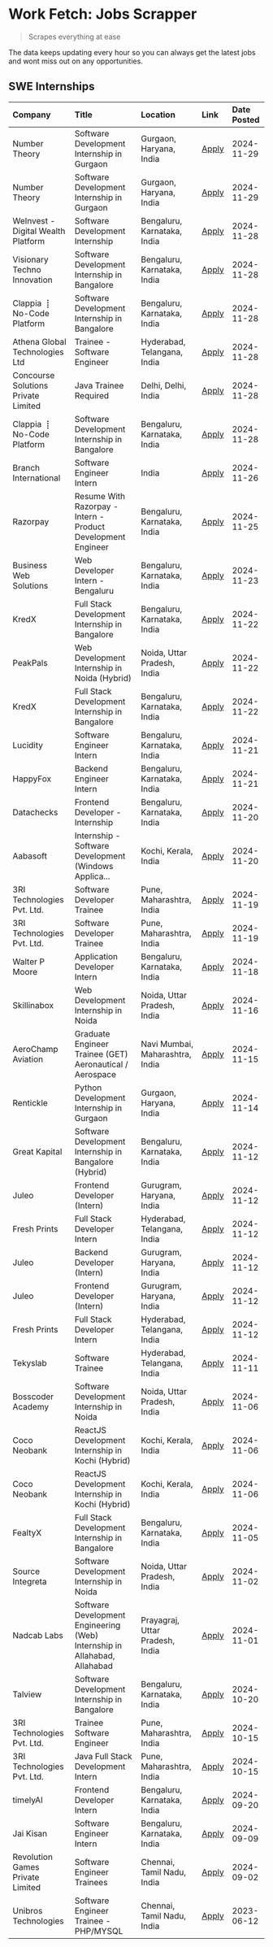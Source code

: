 # Work Fetch: Jobs Scrapper
> Scrapes everything at ease

The data keeps updating every hour so you can always get the latest jobs and wont miss out on any opportunities.

## SWE Internships
<!--START_SECTION:workfetch-->
| Company                             | Title                                                                     | Location                        | Link                                                                                                                                                                                                                                           | Date Posted   |
|:------------------------------------|:--------------------------------------------------------------------------|:--------------------------------|:-----------------------------------------------------------------------------------------------------------------------------------------------------------------------------------------------------------------------------------------------|:--------------|
| Number Theory                       | Software Development Internship in Gurgaon                                | Gurgaon, Haryana, India         | [Apply](https://in.linkedin.com/jobs/view/software-development-internship-in-gurgaon-at-number-theory-4087550503?position=34&pageNum=0&refId=T2lAiU7IB9R9I4hQOUTi2g%3D%3D&trackingId=22JImfkqydHeTFJaVeAzXA%3D%3D)                             | 2024-11-29    |
| Number Theory                       | Software Development Internship in Gurgaon                                | Gurgaon, Haryana, India         | [Apply](https://in.linkedin.com/jobs/view/software-development-internship-in-gurgaon-at-number-theory-4087550503?position=9&pageNum=2&refId=DQuOHEAoaK%2BYzMTclRxszg%3D%3D&trackingId=mYf6Eh0Q32FqY%2FiW%2FDNT6g%3D%3D)                        | 2024-11-29    |
| WeInvest - Digital Wealth Platform  | Software Development Internship                                           | Bengaluru, Karnataka, India     | [Apply](https://in.linkedin.com/jobs/view/software-development-internship-at-weinvest-digital-wealth-platform-4087292999?position=2&pageNum=0&refId=T2lAiU7IB9R9I4hQOUTi2g%3D%3D&trackingId=hJWMyuDdIU5u8BcGyQh5Lg%3D%3D)                      | 2024-11-28    |
| Visionary Techno Innovation         | Software Development Internship in Bangalore                              | Bengaluru, Karnataka, India     | [Apply](https://in.linkedin.com/jobs/view/software-development-internship-in-bangalore-at-visionary-techno-innovation-4086916247?position=12&pageNum=0&refId=T2lAiU7IB9R9I4hQOUTi2g%3D%3D&trackingId=TwD2bAR3X5SiCNS5l0wy1Q%3D%3D)             | 2024-11-28    |
| Clappia ⢸ No-Code Platform          | Software Development Internship in Bangalore                              | Bengaluru, Karnataka, India     | [Apply](https://in.linkedin.com/jobs/view/software-development-internship-in-bangalore-at-clappia-%E2%A2%B8-no-code-platform-4086916232?position=26&pageNum=0&refId=T2lAiU7IB9R9I4hQOUTi2g%3D%3D&trackingId=wVu6MriWDtErm8ydMWp9GQ%3D%3D)      | 2024-11-28    |
| Athena Global Technologies Ltd      | Trainee - Software Engineer                                               | Hyderabad, Telangana, India     | [Apply](https://in.linkedin.com/jobs/view/trainee-software-engineer-at-athena-global-technologies-ltd-4087205108?position=36&pageNum=0&refId=T2lAiU7IB9R9I4hQOUTi2g%3D%3D&trackingId=ABk4mPCa6OTGSVIr9xYzWA%3D%3D)                             | 2024-11-28    |
| Concourse Solutions Private Limited | Java Trainee Required                                                     | Delhi, Delhi, India             | [Apply](https://in.linkedin.com/jobs/view/java-trainee-required-at-concourse-solutions-private-limited-4087289970?position=40&pageNum=0&refId=T2lAiU7IB9R9I4hQOUTi2g%3D%3D&trackingId=FHwW4jl1m6povt6nAdGy1g%3D%3D)                            | 2024-11-28    |
| Clappia ⢸ No-Code Platform          | Software Development Internship in Bangalore                              | Bengaluru, Karnataka, India     | [Apply](https://in.linkedin.com/jobs/view/software-development-internship-in-bangalore-at-clappia-%E2%A2%B8-no-code-platform-4086916232?position=1&pageNum=2&refId=DQuOHEAoaK%2BYzMTclRxszg%3D%3D&trackingId=VQI8YcMlk%2BL7k%2FjiAZwqnA%3D%3D) | 2024-11-28    |
| Branch International                | Software Engineer Intern                                                  | India                           | [Apply](https://in.linkedin.com/jobs/view/software-engineer-intern-at-branch-international-4054425650?position=44&pageNum=0&refId=T2lAiU7IB9R9I4hQOUTi2g%3D%3D&trackingId=3ABCs1DjMPv8J98g%2BH7aXA%3D%3D)                                      | 2024-11-26    |
| Razorpay                            | Resume With Razorpay - Intern - Product Development Engineer              | Bengaluru, Karnataka, India     | [Apply](https://in.linkedin.com/jobs/view/resume-with-razorpay-intern-product-development-engineer-at-razorpay-4082644771?position=37&pageNum=0&refId=T2lAiU7IB9R9I4hQOUTi2g%3D%3D&trackingId=Fv%2FydqZy6V4YJfYZmLt%2FLw%3D%3D)                | 2024-11-25    |
| Business Web Solutions              | Web Developer Intern - Bengaluru                                          | Bengaluru, Karnataka, India     | [Apply](https://in.linkedin.com/jobs/view/web-developer-intern-bengaluru-at-business-web-solutions-4081769308?position=54&pageNum=0&refId=T2lAiU7IB9R9I4hQOUTi2g%3D%3D&trackingId=6v7TIlFNd2yqFuVHRmzrPA%3D%3D)                                | 2024-11-23    |
| KredX                               | Full Stack Development Internship in Bangalore                            | Bengaluru, Karnataka, India     | [Apply](https://in.linkedin.com/jobs/view/full-stack-development-internship-in-bangalore-at-kredx-4082021747?position=27&pageNum=0&refId=T2lAiU7IB9R9I4hQOUTi2g%3D%3D&trackingId=8ES7AI%2BWhGfmyYw3mIvo3w%3D%3D)                               | 2024-11-22    |
| PeakPals                            | Web Development Internship in Noida (Hybrid)                              | Noida, Uttar Pradesh, India     | [Apply](https://in.linkedin.com/jobs/view/web-development-internship-in-noida-hybrid-at-peakpals-4082025102?position=56&pageNum=0&refId=T2lAiU7IB9R9I4hQOUTi2g%3D%3D&trackingId=HZYLx0aeXRU1zL15hDJbaA%3D%3D)                                  | 2024-11-22    |
| KredX                               | Full Stack Development Internship in Bangalore                            | Bengaluru, Karnataka, India     | [Apply](https://in.linkedin.com/jobs/view/full-stack-development-internship-in-bangalore-at-kredx-4082021747?position=2&pageNum=2&refId=DQuOHEAoaK%2BYzMTclRxszg%3D%3D&trackingId=CHAUPttRX44jjDLy7jZifQ%3D%3D)                                | 2024-11-22    |
| Lucidity                            | Software Engineer Intern                                                  | Bengaluru, Karnataka, India     | [Apply](https://in.linkedin.com/jobs/view/software-engineer-intern-at-lucidity-4081805788?position=18&pageNum=0&refId=T2lAiU7IB9R9I4hQOUTi2g%3D%3D&trackingId=FLDXBDt6qiuKjOw3v4Ud9w%3D%3D)                                                    | 2024-11-21    |
| HappyFox                            | Backend Engineer Intern                                                   | Bengaluru, Karnataka, India     | [Apply](https://in.linkedin.com/jobs/view/backend-engineer-intern-at-happyfox-4079265240?position=51&pageNum=0&refId=T2lAiU7IB9R9I4hQOUTi2g%3D%3D&trackingId=DE6GKmok8lkfO4VKa17B6Q%3D%3D)                                                     | 2024-11-21    |
| Datachecks                          | Frontend Developer - Internship                                           | Bengaluru, Karnataka, India     | [Apply](https://in.linkedin.com/jobs/view/frontend-developer-internship-at-datachecks-4078365869?position=41&pageNum=0&refId=T2lAiU7IB9R9I4hQOUTi2g%3D%3D&trackingId=F0hkHxRyjVPf3yyhEE%2BzrQ%3D%3D)                                           | 2024-11-20    |
| Aabasoft                            | Internship - Software Development (Windows Applica...                     | Kochi, Kerala, India            | [Apply](https://in.linkedin.com/jobs/view/internship-software-development-windows-applica-at-aabasoft-4080986188?position=52&pageNum=0&refId=T2lAiU7IB9R9I4hQOUTi2g%3D%3D&trackingId=ScNvLfPYB072ugn2wQCAeg%3D%3D)                             | 2024-11-20    |
| 3RI Technologies Pvt. Ltd.          | Software Developer Trainee                                                | Pune, Maharashtra, India        | [Apply](https://in.linkedin.com/jobs/view/software-developer-trainee-at-3ri-technologies-pvt-ltd-4080283578?position=28&pageNum=0&refId=T2lAiU7IB9R9I4hQOUTi2g%3D%3D&trackingId=BHKwSVndeh4CQDaXS80k6g%3D%3D)                                  | 2024-11-19    |
| 3RI Technologies Pvt. Ltd.          | Software Developer Trainee                                                | Pune, Maharashtra, India        | [Apply](https://in.linkedin.com/jobs/view/software-developer-trainee-at-3ri-technologies-pvt-ltd-4080283578?position=3&pageNum=2&refId=DQuOHEAoaK%2BYzMTclRxszg%3D%3D&trackingId=x7uspFxu96T8C27C%2BGwZEA%3D%3D)                               | 2024-11-19    |
| Walter P Moore                      | Application Developer Intern                                              | Bengaluru, Karnataka, India     | [Apply](https://in.linkedin.com/jobs/view/application-developer-intern-at-walter-p-moore-4077126811?position=23&pageNum=0&refId=T2lAiU7IB9R9I4hQOUTi2g%3D%3D&trackingId=k%2FAYUFOmdpqDDqsyvZfqrQ%3D%3D)                                        | 2024-11-18    |
| Skillinabox                         | Web Development Internship in Noida                                       | Noida, Uttar Pradesh, India     | [Apply](https://in.linkedin.com/jobs/view/web-development-internship-in-noida-at-skillinabox-4077783016?position=24&pageNum=0&refId=T2lAiU7IB9R9I4hQOUTi2g%3D%3D&trackingId=QJWiiO8ARfu6xokrevibJw%3D%3D)                                      | 2024-11-16    |
| AeroChamp Aviation                  | Graduate Engineer Trainee (GET) Aeronautical / Aerospace                  | Navi Mumbai, Maharashtra, India | [Apply](https://in.linkedin.com/jobs/view/graduate-engineer-trainee-get-aeronautical-aerospace-at-aerochamp-aviation-4075807848?position=42&pageNum=0&refId=T2lAiU7IB9R9I4hQOUTi2g%3D%3D&trackingId=O4aRgtDg8qpqogGGkHCLkw%3D%3D)              | 2024-11-15    |
| Rentickle                           | Python Development Internship in Gurgaon                                  | Gurgaon, Haryana, India         | [Apply](https://in.linkedin.com/jobs/view/python-development-internship-in-gurgaon-at-rentickle-4075922770?position=22&pageNum=0&refId=T2lAiU7IB9R9I4hQOUTi2g%3D%3D&trackingId=WYoN6gswqZd1Ce%2FZ3Ggoew%3D%3D)                                 | 2024-11-14    |
| Great Kapital                       | Software Development Internship in Bangalore (Hybrid)                     | Bengaluru, Karnataka, India     | [Apply](https://in.linkedin.com/jobs/view/software-development-internship-in-bangalore-hybrid-at-great-kapital-4074322094?position=25&pageNum=0&refId=T2lAiU7IB9R9I4hQOUTi2g%3D%3D&trackingId=i6qyi%2BumOHoypqJY0MuB3g%3D%3D)                  | 2024-11-12    |
| Juleo                               | Frontend Developer (Intern)                                               | Gurugram, Haryana, India        | [Apply](https://in.linkedin.com/jobs/view/frontend-developer-intern-at-juleo-4072443159?position=29&pageNum=0&refId=T2lAiU7IB9R9I4hQOUTi2g%3D%3D&trackingId=6lITgzwFElQpD8zdHcX8yQ%3D%3D)                                                      | 2024-11-12    |
| Fresh Prints                        | Full Stack Developer Intern                                               | Hyderabad, Telangana, India     | [Apply](https://in.linkedin.com/jobs/view/full-stack-developer-intern-at-fresh-prints-4074759619?position=35&pageNum=0&refId=T2lAiU7IB9R9I4hQOUTi2g%3D%3D&trackingId=BO%2F6tk6nXOhNWtgayRM1zA%3D%3D)                                           | 2024-11-12    |
| Juleo                               | Backend Developer (Intern)                                                | Gurugram, Haryana, India        | [Apply](https://in.linkedin.com/jobs/view/backend-developer-intern-at-juleo-4072437848?position=50&pageNum=0&refId=T2lAiU7IB9R9I4hQOUTi2g%3D%3D&trackingId=sJIcHM3h%2B%2BJKspY8zwtzGA%3D%3D)                                                   | 2024-11-12    |
| Juleo                               | Frontend Developer (Intern)                                               | Gurugram, Haryana, India        | [Apply](https://in.linkedin.com/jobs/view/frontend-developer-intern-at-juleo-4072443159?position=4&pageNum=2&refId=DQuOHEAoaK%2BYzMTclRxszg%3D%3D&trackingId=SeKykRQwa1QtF1fQDz0eug%3D%3D)                                                     | 2024-11-12    |
| Fresh Prints                        | Full Stack Developer Intern                                               | Hyderabad, Telangana, India     | [Apply](https://in.linkedin.com/jobs/view/full-stack-developer-intern-at-fresh-prints-4074759619?position=10&pageNum=2&refId=DQuOHEAoaK%2BYzMTclRxszg%3D%3D&trackingId=52cxKSoKLLVB7izmdqgIGQ%3D%3D)                                           | 2024-11-12    |
| Tekyslab                            | Software Trainee                                                          | Hyderabad, Telangana, India     | [Apply](https://in.linkedin.com/jobs/view/software-trainee-at-tekyslab-4074128169?position=49&pageNum=0&refId=T2lAiU7IB9R9I4hQOUTi2g%3D%3D&trackingId=peDLcb2xxwRbYQiMd6ZX3w%3D%3D)                                                            | 2024-11-11    |
| Bosscoder Academy                   | Software Development Internship in Noida                                  | Noida, Uttar Pradesh, India     | [Apply](https://in.linkedin.com/jobs/view/software-development-internship-in-noida-at-bosscoder-academy-4070090866?position=9&pageNum=0&refId=T2lAiU7IB9R9I4hQOUTi2g%3D%3D&trackingId=IEceoZpx7ILgc9iDW%2BcnDg%3D%3D)                          | 2024-11-06    |
| Coco Neobank                        | ReactJS Development Internship in Kochi (Hybrid)                          | Kochi, Kerala, India            | [Apply](https://in.linkedin.com/jobs/view/reactjs-development-internship-in-kochi-hybrid-at-coco-neobank-4070090934?position=30&pageNum=0&refId=T2lAiU7IB9R9I4hQOUTi2g%3D%3D&trackingId=nSj7gHEni70AGfdUNQcRTQ%3D%3D)                          | 2024-11-06    |
| Coco Neobank                        | ReactJS Development Internship in Kochi (Hybrid)                          | Kochi, Kerala, India            | [Apply](https://in.linkedin.com/jobs/view/reactjs-development-internship-in-kochi-hybrid-at-coco-neobank-4070090934?position=5&pageNum=2&refId=DQuOHEAoaK%2BYzMTclRxszg%3D%3D&trackingId=SfWc8OkwxSAC9l7O30ML8w%3D%3D)                         | 2024-11-06    |
| FealtyX                             | Full Stack Development Internship in Bangalore                            | Bengaluru, Karnataka, India     | [Apply](https://in.linkedin.com/jobs/view/full-stack-development-internship-in-bangalore-at-fealtyx-4067118640?position=43&pageNum=0&refId=T2lAiU7IB9R9I4hQOUTi2g%3D%3D&trackingId=KbpBLnIQIC1l15DurVoOfw%3D%3D)                               | 2024-11-05    |
| Source Integreta                    | Software Development Internship in Noida                                  | Noida, Uttar Pradesh, India     | [Apply](https://in.linkedin.com/jobs/view/software-development-internship-in-noida-at-source-integreta-4066120527?position=16&pageNum=0&refId=T2lAiU7IB9R9I4hQOUTi2g%3D%3D&trackingId=6q9G%2FjbKiPxrvVVQXYPEVg%3D%3D)                          | 2024-11-02    |
| Nadcab Labs                         | Software Development Engineering (Web) Internship in Allahabad, Allahabad | Prayagraj, Uttar Pradesh, India | [Apply](https://in.linkedin.com/jobs/view/software-development-engineering-web-internship-in-allahabad-allahabad-at-nadcab-labs-4064940107?position=4&pageNum=0&refId=T2lAiU7IB9R9I4hQOUTi2g%3D%3D&trackingId=WiFyqC0D0J3Mk6%2Fpspbagg%3D%3D)  | 2024-11-01    |
| Talview                             | Software Development Internship in Bangalore                              | Bengaluru, Karnataka, India     | [Apply](https://in.linkedin.com/jobs/view/software-development-internship-in-bangalore-at-talview-4055420944?position=7&pageNum=0&refId=T2lAiU7IB9R9I4hQOUTi2g%3D%3D&trackingId=flISEwYEBv%2BhZZZp8U95Ew%3D%3D)                                | 2024-10-20    |
| 3RI Technologies Pvt. Ltd.          | Trainee Software Engineer                                                 | Pune, Maharashtra, India        | [Apply](https://in.linkedin.com/jobs/view/trainee-software-engineer-at-3ri-technologies-pvt-ltd-4048233384?position=39&pageNum=0&refId=T2lAiU7IB9R9I4hQOUTi2g%3D%3D&trackingId=V%2FXEr04I8Rg6K4eg5Xz%2B%2BQ%3D%3D)                             | 2024-10-15    |
| 3RI Technologies Pvt. Ltd.          | Java Full Stack Development Intern                                        | Pune, Maharashtra, India        | [Apply](https://in.linkedin.com/jobs/view/java-full-stack-development-intern-at-3ri-technologies-pvt-ltd-4048231995?position=48&pageNum=0&refId=T2lAiU7IB9R9I4hQOUTi2g%3D%3D&trackingId=Bdce1tcWC9q0DKEWbEo5ZA%3D%3D)                          | 2024-10-15    |
| timelyAI                            | Frontend Developer Intern                                                 | Bengaluru, Karnataka, India     | [Apply](https://in.linkedin.com/jobs/view/frontend-developer-intern-at-timelyai-4030925040?position=13&pageNum=0&refId=T2lAiU7IB9R9I4hQOUTi2g%3D%3D&trackingId=0OvfAvNtGZcUA4HN4TKdQQ%3D%3D)                                                   | 2024-09-20    |
| Jai Kisan                           | Software Engineer Intern                                                  | Bengaluru, Karnataka, India     | [Apply](https://in.linkedin.com/jobs/view/software-engineer-intern-at-jai-kisan-4024075360?position=46&pageNum=0&refId=T2lAiU7IB9R9I4hQOUTi2g%3D%3D&trackingId=o4gqDSFu7Qiz9NSWcEP1bw%3D%3D)                                                   | 2024-09-09    |
| Revolution Games Private Limited    | Software Engineer Trainees                                                | Chennai, Tamil Nadu, India      | [Apply](https://in.linkedin.com/jobs/view/software-engineer-trainees-at-revolution-games-private-limited-4015912927?position=45&pageNum=0&refId=T2lAiU7IB9R9I4hQOUTi2g%3D%3D&trackingId=zFW0pp3%2Fi6XrhZIwr04fpg%3D%3D)                        | 2024-09-02    |
| Unibros Technologies                | Software Engineer Trainee - PHP/MYSQL                                     | Chennai, Tamil Nadu, India      | [Apply](https://in.linkedin.com/jobs/view/software-engineer-trainee-php-mysql-at-unibros-technologies-3656599241?position=58&pageNum=0&refId=T2lAiU7IB9R9I4hQOUTi2g%3D%3D&trackingId=BHHmm7W%2FJVXkMV9FEZb9Pw%3D%3D)                           | 2023-06-12    |
<!--END_SECTION:workfetch-->
